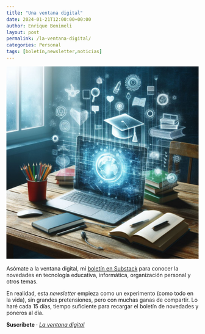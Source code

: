 ```yaml
---
title: "Una ventana digital"
date: 2024-01-21T12:00:00+00:00
author: Enrique Benimeli
layout: post
permalink: /la-ventana-digital/
categories: Personal
tags: [boletín,newsletter,noticias]
---
```


[![image](assets/images/posts/2024/01/ventana_digital.jpg)]()

Asómate a la ventana digital, mi [boletín en Substack](https://ebenimeli.substack.com/) para conocer la novedades en tecnología educativa, informática, organización personal y otros temas. 

En realidad, esta *newsletter* empieza como un experimento (como todo en la vida), sin grandes pretensiones, pero con muchas ganas de compartir. Lo haré cada 15 días, tiempo suficiente para recargar el boletín de novedades y poneros al día.

**Suscríbete** · [*La ventana digital*](https://ebenimeli.substack.com/)